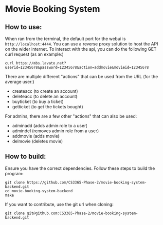 Movie Booking System
====================

How to use:
-----------
When ran from the terminal, the default port for the webui is `http://localhost:4444`. You can use a reverse proxy solution to host the API on the wider internet. To interact with the api, you can do the following GET curl request (as an example:)
```
curl https://mbs.lavato.net?userid=12345678&password=12345678&action=addmovie&movieid=12345678
```

There are multiple different "actions" that can be used from the URL (for the average user:)
- createacc (to create an account)
- deleteacc (to delete an account)
- buyticket (to buy a ticket)
- getticket (to get the tickets bought)

For admins, there are a few other "actions" that can also be used:
- adminadd (adds admin role to a user)
- admindel (removes admin role from a user)
- addmovie (adds movie)
- delmovie (deletes movie)

How to build:
-------------
Ensure you have the correct dependencies. Follow these steps to build the program:
```
git clone https://github.com/CS3365-Phase-2/movie-booking-system-backend.git
cd movie-booking-system-backend
make
```

If you want to contribute, use the git url when cloning:
```
git clone git@github.com:CS3365-Phase-2/movie-booking-system-backend.git
```
